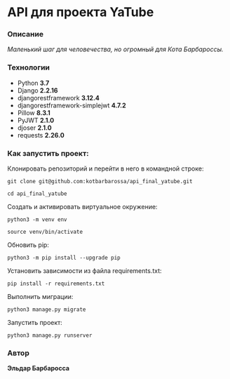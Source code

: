 # API для проекта YaTube
### Описание 
_Маленький шаг для человечества, но огромный для Кота Барбароссы._
### Технологии 
* Python **3.7**
* Django **2.2.16**
* djangorestframework **3.12.4**
* djangorestframework-simplejwt **4.7.2**
* Pillow **8.3.1**
* PyJWT **2.1.0**
* djoser **2.1.0**
* requests **2.26.0**

### Как запустить проект:

Клонировать репозиторий и перейти в него в командной строке:

```
git clone git@github.com:kotbarbarossa/api_final_yatube.git
```

```
cd api_final_yatube
```

Cоздать и активировать виртуальное окружение:

```
python3 -m venv env
```

```
source venv/bin/activate
```

Обновить pip:

```
python3 -m pip install --upgrade pip
```

Установить зависимости из файла requirements.txt:

```
pip install -r requirements.txt
```

Выполнить миграции:

```
python3 manage.py migrate
```

Запустить проект:

```
python3 manage.py runserver
```

### Автор 
**Эльдар Барбаросса**